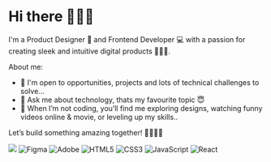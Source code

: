 # Hi there 👋👋👋

I'm a Product Designer 🎨 and Frontend Developer 💻 with a passion for creating sleek and intuitive digital products 🧑🏼‍🎨. 

About me: 
- 👯 I'm open to opportunities, projects and lots of technical challenges to solve...
- 💬 Ask me about technology, thats my favourite topic 😇
- 🛜 When I’m not coding, you’ll find me exploring designs, watching funny videos online & movie, or leveling up my skills..

Let’s build something amazing together! 💪🚀💪🚀

<!--- <img align="left" src="https://github-readme-stats.vercel.app/api?username=adesoyejnr&show_icons=true&theme=transparent"/> --->

 <img src="https://streak-stats.demolab.com/?user=adesoyejnr"/>

 <img alt="Figma" src="https://img.shields.io/badge/figma-%23F24E1E.svg?style=for-the-badge&logo=figma&logoColor=white"/>
 <img alt="Adobe" src="https://img.shields.io/badge/adobe-%23FF0000.svg?style=for-the-badge&logo=adobe&logoColor=white"/>
 <img alt="HTML5" src="https://img.shields.io/badge/html5-%23E34F26.svg?style=for-the-badge&logo=html5&logoColor=white"/> 
 <img alt="CSS3" src="https://img.shields.io/badge/css3-%231572B6.svg?style=for-the-badge&logo=css3&logoColor=white"/>
 <img alt="JavaScript" src="https://img.shields.io/badge/javascript-%23323330.svg?style=for-the-badge&logo=javascript&logoColor=%23F7DF1E"/>
 <img alt="React" src="https://img.shields.io/badge/react-%2320232a.svg?style=for-the-badge&logo=react&logoColor=%2361DAFB"/>
 

